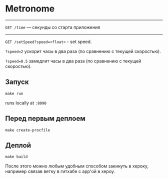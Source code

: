 # Metronome

---

`GET /time` — секунды со старта приложения

---
`GET /setSpeed?speed=<float>` - set speed. 

`?speed=2` ускорит часы в два раза (по сравнению с текущей скоростью).

`?speed=0.5` замедлит часы в два раза (по сравнению с текущей скоростью).

## Запуск

```
make run
```

runs locally at `:8090`

## Перед первым деплоем

```
make create-procfile
```




## Деплой

```
make build
```

После этого можно любым удобным способом закинуть в хероку, например связав 
ветку в гитхабе с app'ой в хероу. 


